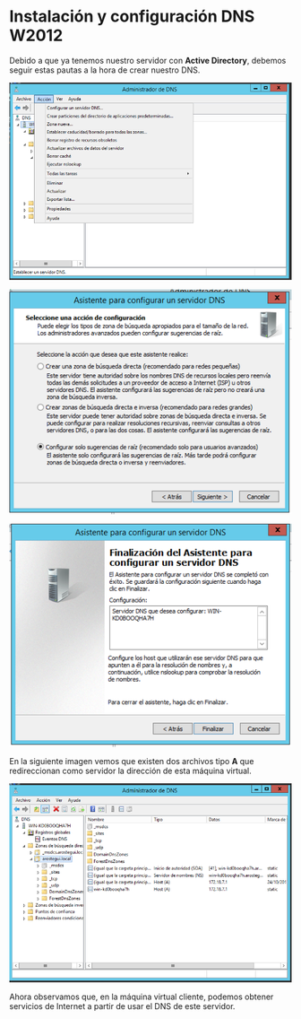 # Instalación y configuración DNS W2012

Debido a que ya tenemos nuestro servidor con **Active Directory**, debemos seguir estas pautas a la hora de crear nuestro DNS.

![](./img/1.png)

![](./img/2.png)

![](./img/3.png)

En la siguiente imagen vemos que existen dos archivos tipo **A** que redireccionan como servidor la dirección de esta máquina virtual.

![](./img/4.png)

Ahora observamos que, en la máquina virtual cliente, podemos obtener servicios de Internet a partir de usar el DNS de este servidor.
